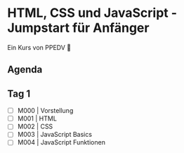 # HTML, CSS und JavaScript - Jumpstart für Anfänger

Ein Kurs von PPEDV :rocket:

## Agenda
## Tag 1

- [ ] M000 | Vorstellung
- [ ] M001 | HTML
- [ ] M002 | CSS
- [ ] M003 | JavaScript Basics
- [ ] M004 | JavaScript Funktionen
